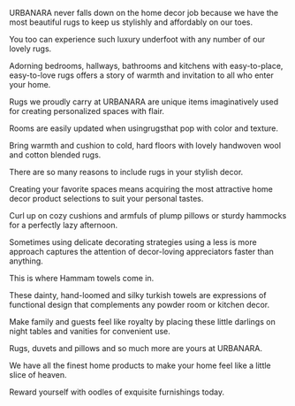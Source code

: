 URBANARA never falls down on the home decor job because we have the most beautiful rugs to keep us stylishly and affordably on our toes.

You too can experience such luxury underfoot with any number of our lovely rugs.

Adorning bedrooms, hallways, bathrooms and kitchens with easy-to-place, easy-to-love rugs offers a story of warmth and invitation to all who enter your home.

Rugs we proudly carry at URBANARA are unique items imaginatively used for creating personalized spaces with flair.

Rooms are easily updated when usingrugsthat pop with color and texture.

Bring warmth and cushion to cold, hard floors with lovely handwoven wool and cotton blended rugs.

There are so many reasons to include rugs in your stylish decor.

Creating your favorite spaces means acquiring the most attractive home decor product selections to suit your personal tastes.

Curl up on cozy cushions and armfuls of plump pillows or sturdy hammocks for a perfectly lazy afternoon.

Sometimes using delicate decorating strategies using a less is more approach captures the attention of decor-loving appreciators faster than anything.

This is where Hammam towels come in.

These dainty, hand-loomed and silky turkish towels are expressions of functional design that complements any powder room or kitchen decor.

Make family and guests feel like royalty by placing these little darlings on night tables and vanities for convenient use.

Rugs, duvets and pillows and so much more are yours at URBANARA.

We have all the finest home products to make your home feel like a little slice of heaven.

Reward yourself with oodles of exquisite furnishings today.
